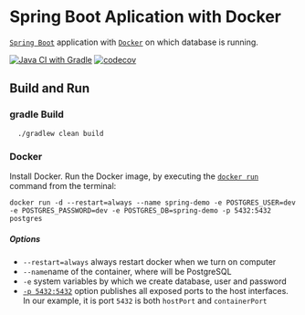 Spring Boot Aplication with Docker
==================================
[`Spring Boot`](https://projects.spring.io/spring-boot/) application with [`Docker`](https://www.docker.com/) on which database is running.

[![Java CI with Gradle](https://github.com/kamkie/demo-spring-jsf/actions/workflows/gradle.yml/badge.svg)](https://github.com/kamkie/demo-spring-jsf/actions/workflows/gradle.yml)
[![codecov](https://codecov.io/gh/kamkie/demo-spring-jsf/branch/master/graph/badge.svg)](https://codecov.io/gh/kamkie/demo-spring-jsf)

## Build and Run
### gradle Build
```
  ./gradlew clean build
```

### Docker
Install Docker.
Run the Docker image, by executing the
[`docker run`](https://docs.docker.com/engine/reference/run/) command from the terminal:
```
docker run -d --restart=always --name spring-demo -e POSTGRES_USER=dev -e POSTGRES_PASSWORD=dev -e POSTGRES_DB=spring-demo -p 5432:5432 postgres
```
##### Options
* `--restart=always` always restart docker when we turn on computer
* `--name`name of the container, where will be PostgreSQL
* `-e` system variables by which we create database, user and password
* [`-p 5432:5432`](https://docs.docker.com/engine/reference/run/#expose-incoming-ports) option publishes all
                exposed ports to the host interfaces. In our example, it is port `5432` is both `hostPort` and `containerPort`
